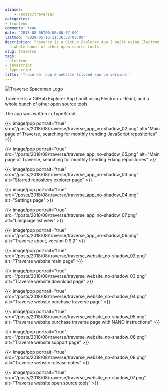 ```yaml
---
aliases:
    - /posts/traverse/
categories:
- frontend
comments: true
date: "2018-08-06T00:00:00-07:00"
lastmod: "2020-05-16T11:36:32-08:00"
description: Traverse is a GitHub Explorer App I built using Electron + React, and
  a whole bunch of other open source tools.
slug: traverse
tags:
- electron
- javascript
- typescript
title: 'Traverse: app & website (closed source version)'
---
```


![Traverse Spaceman Logo](/posts/2018/08/traverse/pointing_0.5x.png)

Traverse is a GitHub Explorer App I built using Electron + React, and a whole bunch of other open source tools.

The app was written in TypeScript.

{{< image/pop portrait="true" src="/posts/2018/08/traverse/traverse_app_no-shadow_02.png" alt="Main page of Traverse, searching for monthly trending JavaScript repositories" >}}

{{< image/pop portrait="true" src="/posts/2018/08/traverse/traverse_app_no-shadow_05.png" alt="Main page of Traverse, searching for monthly trending Erlang repositories" >}}

{{< image/pop portrait="true" src="/posts/2018/08/traverse/traverse_app_no-shadow_03.png" alt="Starred repository explorer page" >}}

{{< image/pop portrait="true" src="/posts/2018/08/traverse/traverse_app_no-shadow_04.png" alt="Settings page" >}}

{{< image/pop portrait="true" src="/posts/2018/08/traverse/traverse_app_no-shadow_07.png" alt="Language list view" >}}

{{< image/pop portrait="true" src="/posts/2018/08/traverse/traverse_app_no-shadow_06.png" alt="Traverse about, version 0.9.2" >}}

{{< image/pop portrait="true" src="/posts/2018/08/traverse/traverse_website_no-shadow_02.png" alt="Traverse website main page" >}}

{{< image/pop portrait="true" src="/posts/2018/08/traverse/traverse_website_no-shadow_03.png" alt="Traverse website download page" >}}

{{< image/pop portrait="true" src="/posts/2018/08/traverse/traverse_website_no-shadow_04.png" alt="Traverse website purchase traverse page" >}}

{{< image/pop portrait="true" src="/posts/2018/08/traverse/traverse_website_no-shadow_05.png" alt="Traverse website purchase traverse page with NANO instructions" >}}

{{< image/pop portrait="true" src="/posts/2018/08/traverse/traverse_website_no-shadow_06.png" alt="Traverse website support page" >}}

{{< image/pop portrait="true" src="/posts/2018/08/traverse/traverse_website_no-shadow_08.png" alt="Traverse website release notes" >}}

{{< image/pop portrait="true" src="/posts/2018/08/traverse/traverse_website_no-shadow_07.png" alt="Traverse website open source tools" >}}

